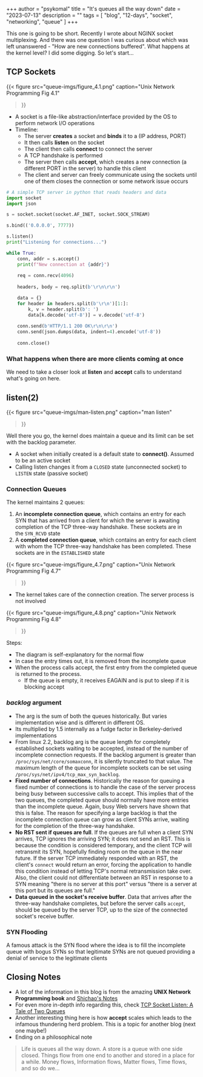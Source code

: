+++
author = "psykomal"
title = "It's queues all the way down"
date = "2023-07-13"
description = ""
tags = [
    "blog", "12-days", "socket", "networking", "queue"
]
+++



This one is going to be short. Recently I wrote about NGINX socket multiplexing. And there was one question I was curious about which was left unanswered - "How are new connections buffered". What happens at the kernel level? I did some digging. So let's start...


## TCP Sockets


{{< figure
		  src="queue-imgs/figure_4.1.png"
		  caption="Unix Network Programming Fig 4.1"
>}}

- A socket is a file-like abstraction/interface provided by the OS to perform network I/O operations
- Timeline:
	- The server **creates** a socket and **binds** it to a (IP address, PORT)
	- It then calls **listen** on the socket
	- The client then calls **connect** to connect the server
	- A TCP handshake is performed 
	- The server then calls **accept**, which creates a new connection (a different PORT in the server) to handle this client
	- The client and server can freely communicate using the sockets until one of them closes the connection or some network issue occurs

```python
# A simple TCP server in python that reads headers and data
import socket
import json

s = socket.socket(socket.AF_INET, socket.SOCK_STREAM)

s.bind(('0.0.0.0', 7777))

s.listen()
print("Listening for connections...")

while True:
    conn, addr = s.accept()
    print(f"New connection at {addr}")
    
    req = conn.recv(4096)
    
    headers, body = req.split(b'\r\n\r\n')

    data = {}
    for header in headers.split(b'\r\n')[1:]:
        k, v = header.split(b': ')
        data[k.decode('utf-8')] = v.decode('utf-8')
    
    conn.send(b'HTTP/1.1 200 OK\r\n\r\n')
    conn.send(json.dumps(data, indent=4).encode('utf-8'))
    
    conn.close()
```


### What happens when there are more clients coming at once


We need to take a closer look at **listen** and **accept** calls to understand what's going on here. 

## listen(2)

{{< figure
		  src="queue-imgs/man-listen.png"
		  caption="man listen"
>}}

Well there you go, the kernel does maintain a queue and its limit can be set with the backlog parameter.

- A socket when initially created is a default state to **connect()**. Assumed to be an active socket
- Calling listen changes it from a `CLOSED` state (unconnected socket) to `LISTEN` state (passive socket)


### Connection Queues

The kernel maintains 2 queues:
1. An **incomplete connection queue**, which contains an entry for each SYN that has arrived from a client for which the server is awaiting completion of the TCP three-way handshake. These sockets are in the `SYN_RCVD` state 
2. A **completed connection queue**, which contains an entry for each client with whom the TCP three-way handshake has been completed. These sockets are in the `ESTABLISHED` state 

{{< figure
		  src="queue-imgs/figure_4.7.png"
		  caption="Unix Network Programming Fig 4.7"
>}}


- The kernel takes care of the connection creation. The server process is not involved


{{< figure
		  src="queue-imgs/figure_4.8.png"
		  caption="Unix Network Programming Fig 4.8"
>}}

Steps:
- The diagram is self-explanatory for the normal flow
- In case the entry times out, it is removed from the incomplete queue
- When the process calls accept, the first entry from the completed queue is returned to the process. 
	- If the queue is empty, it receives EAGAIN and is put to sleep if it is blocking accept

### *backlog* argument

- The arg is the sum of both the queues historically. But varies implementation wise and is different in different OS.
- Its multiplied by 1.5 internally as a fudge factor in Berkeley-derived implementations
- From linux 2.2, backlog arg is the queue length for completely established sockets waiting to be accepted, instead of the number of incomplete connection requests. If the backlog argument is greater than `/proc/sys/net/core/somaxconn`, it is silently truncated to that value. The maximum length of the queue for incomplete sockets can be set using `/proc/sys/net/ipv4/tcp_max_syn_backlog`.
- **Fixed number of connections**. Historically the reason for queuing a fixed number of connections is to handle the case of the server process being busy between successive calls to accept. This implies that of the two queues, the completed queue should normally have more entries than the incomplete queue. Again, busy Web servers have shown that this is false. The reason for specifying a large backlog is that the incomplete connection queue can grow as client SYNs arrive, waiting for the completion of the three-way handshake.
- **No RST sent if queues are full**. If the queues are full when a client SYN arrives, TCP ignores the arriving SYN; it does not send an RST. This is because the condition is considered temporary, and the client TCP will retransmit its SYN, hopefully finding room on the queue in the near future. If the server TCP immediately responded with an RST, the client's `connect` would return an error, forcing the application to handle this condition instead of letting TCP's normal retransmission take over. Also, the client could not differentiate between an RST in response to a SYN meaning "there is no server at this port" versus "there is a server at this port but its queues are full."
- **Data queued in the socket's receive buffer**. Data that arrives after the three-way handshake completes, but before the server calls `accept`, should be queued by the server TCP, up to the size of the connected socket's receive buffer. 


### SYN Flooding

A famous attack is the SYN flood where the idea is to fill the incomplete queue with bogus SYNs so that legitimate SYNs are not queued providing a denial of service to the legitimate clients


## Closing Notes


- A lot of the information in this blog is from the amazing **UNIX Network Programming book** and [Shichao's Notes](https://notes.shichao.io/unp/ch4/)
- For even more in-depth info regarding this, check [TCP Socket Listen: A Tale of Two Queues](http://arthurchiao.art/blog/tcp-listen-a-tale-of-two-queues/#6-a-tale-of-two-queues)
- Another interesting thing here is how **accept** scales which leads to the infamous thundering herd problem. This is a topic for another blog (next one maybe!)
- Ending on a philosophical note

> Life is queues all the way down. A store is a queue with one side closed. Things flow from one end to another and stored in a place for a while. Money flows, Information flows, Matter flows, Time flows, and so do we...